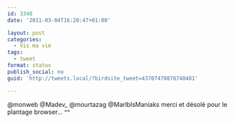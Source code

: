 ```yaml
---
id: 3340
date: '2011-03-04T16:20:47+01:00'

layout: post
categories:
  - Vis ma vie
tags:
  - tweet
format: status
publish_social: no
guid: 'http://tweets.local/?birdsite_tweet=43707470878740481'

---
```


@monweb @Madev\_ @mourtazag @MarlbIsManiaks merci et désolé pour le plantage browser… ^^